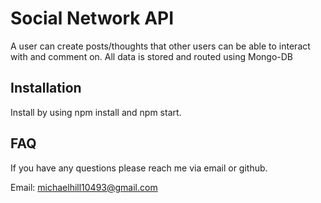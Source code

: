 
# Social Network API

A user can create posts/thoughts that other users can be able to interact with and comment on. All data is stored and routed using Mongo-DB


## Installation

Install by using npm install and npm start.
    
## FAQ

If you have any questions please reach me via email or github. 

Email: michaelhill10493@gmail.com
